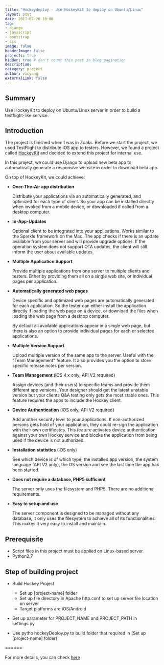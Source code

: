```yaml
---
title: "Hockeydeploy - Use HockeyKit to deploy on Ubuntu/Linux"
layout: post
date: 2017-07-20 10:00
tag:
- django
- javascript
- bootstrap
- css
image: false
headerImage: false
projects: true
hidden: true # don't count this post in blog pagination
description: 
category: project
author: vicyang
externalLink: false
---
```


## Summary 

Use HockeyKit to deploy on Ubuntu/Linux server in order to build a testflight-like service.

## Introduction

The project is finished when I was in Zoaks. Before we start the project, we used TestFlight to distribute iOS app to testers. However, we found a project called [HockeyKit](https://github.com/bitstadium/HockeyKit) and decided to extend this project for internal use.

In this project, we could use Django to upload new beta app to automatically generate a responsive website in order to download beta app.

On top of HockeyKit, we could achieve:

* **Over-The-Air app distribution**

  Distribute your applications via an automatically generated, and optimized for each type of client. So your app can be installed directly when invoked from a mobile device, or downloaded if called from a desktop computer.

* **In-App-Updates**

  Optional client to be integrated into your applications. Works similar to the Sparkle framework on the Mac. The app checks if there is an update available from your server and will provide upgrade options. If the operation system does not support OTA updates, the client will still inform the user about available updates.

* **Multiple Application Support**

  Provide multiple applications from one server to multiple clients and testers. Either by providing them all on a single web site, or individual pages per application.

* **Automatically generated web pages**

  Device specific and optimized web pages are automatically generated for each application. So the tester can either install the application directly if loading the web page on a device, or download the files when loading the web page from a desktop computer.

  By default all available applications appear in a single web page, but there is also an option to provide individual pages for each or selected applications.

* **Multiple Version Support**

  Upload multiple version of the same app to the server. Useful with the "Team Management" feature. It also provides you the option to store specific release notes per version.

* **Team Management** (iOS 4.x only, API V2 required)

  Assign devices (and their users) to specific teams and provide them different app versions. Your designer should get the latest unstable version but your clients Q&A testing only gets the most stable ones. This feature requires the apps to include the Hockey client.

* **Device Authentication** (iOS only, API V2 required)

  Add another security level to your applications. If non-authorized persons gets hold of your application, they could re-sign the application with their own certificates. This feature activates device authentication against your own Hockey service and blocks the application from being used if the device is not authorized.

* **Installation statistics** (iOS only)

  See which device is of which type, the installed app version, the system language (API V2 only), the OS version and see the last time the app has been started.

* **Does not require a database, PHP5 sufficient**

  The server only uses the filesystem and PHP5. There are no additional requirements.

* **Easy to setup and use**

  The server component is designed to be managed without any database, it only uses the filesystem to achieve all of its functionalities. This makes it very easy to install and maintain.

## Prerequisite

* Script files in this project must be applied on Linux-based server.
* Python2.7

## Step of building project

- Build Hockey Project
	- Set up [project-name] folder
	- Set up file directory in Apache http.conf to set up server file location on server
	- Target platforms are iOS/Android

- Set up parameter for PROJECT_NAME and PROJECT_PATH in settings.py

- Use pytho hockeyDeploy.py to build folder that required in (Set up [project-name] folder)

======

For more details, you can check [here](https://github.com/vrootic/hockeydeploy)
